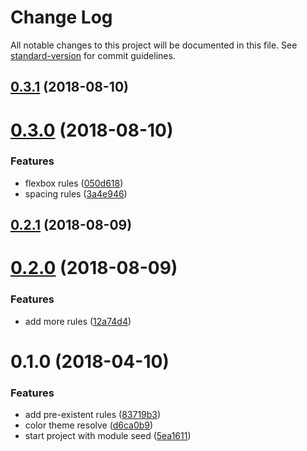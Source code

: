 # Change Log

All notable changes to this project will be documented in this file. See [standard-version](https://github.com/conventional-changelog/standard-version) for commit guidelines.

<a name="0.3.1"></a>
## [0.3.1](https://github.com/brunobertolini/styled-rules/compare/v0.3.0...v0.3.1) (2018-08-10)



<a name="0.3.0"></a>
# [0.3.0](https://github.com/brunobertolini/styled-rules/compare/v0.2.1...v0.3.0) (2018-08-10)


### Features

* flexbox rules ([050d618](https://github.com/brunobertolini/styled-rules/commit/050d618))
* spacing rules ([3a4e946](https://github.com/brunobertolini/styled-rules/commit/3a4e946))



<a name="0.2.1"></a>
## [0.2.1](https://github.com/brunobertolini/styled-rules/compare/v0.2.0...v0.2.1) (2018-08-09)



<a name="0.2.0"></a>
# [0.2.0](https://github.com/brunobertolini/styled-rules/compare/v0.1.0...v0.2.0) (2018-08-09)


### Features

* add more rules ([12a74d4](https://github.com/brunobertolini/styled-rules/commit/12a74d4))



<a name="0.1.0"></a>
# 0.1.0 (2018-04-10)


### Features

* add pre-existent rules ([83719b3](https://github.com/brunobertolini/styled-rules/commit/83719b3))
* color theme resolve ([d6ca0b9](https://github.com/brunobertolini/styled-rules/commit/d6ca0b9))
* start project with module seed ([5ea1611](https://github.com/brunobertolini/styled-rules/commit/5ea1611))
